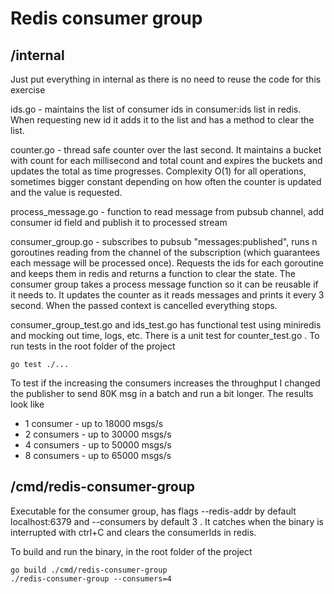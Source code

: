 # Redis consumer group

## /internal

Just put everything in internal as there is no need to reuse the code for this exercise

ids.go - maintains the list of consumer ids in consumer:ids list in redis. When requesting new id it adds it to the list
and has a method to clear the list.

counter.go - thread safe counter over the last second. It maintains a bucket with count for each millisecond and total
count and expires the buckets and updates the total as time progresses. Complexity O(1) for all operations, sometimes
bigger constant depending on how often the counter is updated and the value is requested.

process_message.go - function to read message from pubsub channel, add consumer id field and publish it to processed
stream

consumer_group.go - subscribes to pubsub "messages:published", runs n goroutines reading from the channel of the
subscription (which guarantees each message will be processed once). Requests the ids for each goroutine and keeps them
in redis and returns a function to clear the state. The consumer group takes a process message function so it can be
reusable if it needs to. It updates the counter as it reads messages and prints it every 3 second. When the passed
context is cancelled everything stops.

consumer_group_test.go and ids_test.go has functional test using miniredis and mocking out time, logs, etc.
There is a unit test for counter_test.go . To run tests in the root folder of the project

``` go test ./... ```

To test if the increasing the consumers increases the throughput I changed the publisher to send 80K msg in a batch and
run a bit longer. The results look like

- 1 consumer - up to 18000 msgs/s
- 2 consumers - up to 30000 msgs/s
- 4 consumers - up to 50000 msgs/s
- 8 consumers - up to 65000 msgs/s

## /cmd/redis-consumer-group

Executable for the consumer group, has flags --redis-addr by default localhost:6379 and --consumers by default 3 . It
catches when the binary is interrupted with ctrl+C and clears the consumerIds in redis.

To build and run the binary, in the root folder of the project

```
go build ./cmd/redis-consumer-group
./redis-consumer-group --consumers=4
```

